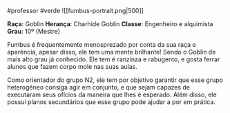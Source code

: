 #professor #verde
![[fumbus-portrait.png|500]]

**Raça**: Goblin
**Herança**: Charhide Goblin
**Classe**: Engenheiro e alquimista
**Grau**: 10º (Mestre)

Fumbus é frequentemente menosprezado por conta da sua raça e aparência, apesar disso, ele tem uma mente brilhante! Sendo o Goblin de mais alto grau já conhecido. Ele tem é ranzinza e rabugento, e gosta ferrar alunos que fazem corpo mole nas suas aulas.

Como orientador do grupo N2, ele tem por objetivo garantir que esse grupo heterogêneo consiga agir em conjunto, e que sejam capazes de executaram seus ofícios da maneira que lhes é esperado. Além disso, ele possuí planos secundários que esse grupo pode ajudar a por em prática.

